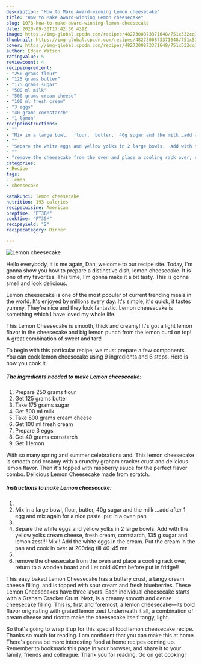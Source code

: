 ```yaml
---
description: "How to Make Award-winning Lemon cheesecake"
title: "How to Make Award-winning Lemon cheesecake"
slug: 1078-how-to-make-award-winning-lemon-cheesecake
date: 2020-09-30T17:42:30.439Z
image: https://img-global.cpcdn.com/recipes/4827300873371648/751x532cq70/lemon-cheesecake-recipe-main-photo.jpg
thumbnail: https://img-global.cpcdn.com/recipes/4827300873371648/751x532cq70/lemon-cheesecake-recipe-main-photo.jpg
cover: https://img-global.cpcdn.com/recipes/4827300873371648/751x532cq70/lemon-cheesecake-recipe-main-photo.jpg
author: Edgar Watson
ratingvalue: 5
reviewcount: 4
recipeingredient:
- "250 grams flour"
- "125 grams butter"
- "175 grams sugar"
- "500 ml milk"
- "500 grams cream cheese"
- "100 ml fresh cream"
- "3 eggs"
- "40 grams cornstarch"
- "1 lemon"
recipeinstructions:
- ""
- "Mix in a large bowl,  flour,  butter,  40g sugar and the milk …add after 1 egg and mix again for a nice paste .put in a oven pan"
- ""
- "Separe the white eggs and yellow yolks in 2 large bowls.  Add with the yellow yolks cream cheese,  fresh cream, cornstarch, 135 g sugar and lemon zest!!! Mix!!  Add the white eggs in the cream.  Put the cream in the pan and cook in over at 200deg till 40-45 mn"
- ""
- "remove the cheesecake from the oven and place a cooling rack over, return to a wooden board and Let cold 40mn before put in fridge!!"
categories:
- Recipe
tags:
- lemon
- cheesecake

katakunci: lemon cheesecake 
nutrition: 193 calories
recipecuisine: American
preptime: "PT36M"
cooktime: "PT35M"
recipeyield: "2"
recipecategory: Dinner

---
```



![Lemon cheesecake](https://img-global.cpcdn.com/recipes/4827300873371648/751x532cq70/lemon-cheesecake-recipe-main-photo.jpg)

Hello everybody, it is me again, Dan, welcome to our recipe site. Today, I'm gonna show you how to prepare a distinctive dish, lemon cheesecake. It is one of my favorites. This time, I'm gonna make it a bit tasty. This is gonna smell and look delicious.

Lemon cheesecake is one of the most popular of current trending meals in the world. It's enjoyed by millions every day. It's simple, it's quick, it tastes yummy. They're nice and they look fantastic. Lemon cheesecake is something which I have loved my whole life.

This Lemon Cheesecake is smooth, thick and creamy! It&#39;s got a light lemon flavor in the cheesecake and big lemon punch from the lemon curd on top! A great combination of sweet and tart!


To begin with this particular recipe, we must prepare a few components. You can cook lemon cheesecake using 9 ingredients and 6 steps. Here is how you cook it.

<!--inarticleads1-->

##### The ingredients needed to make Lemon cheesecake:

1. Prepare 250 grams flour
1. Get 125 grams butter
1. Take 175 grams sugar
1. Get 500 ml milk
1. Take 500 grams cream cheese
1. Get 100 ml fresh cream
1. Prepare 3 eggs
1. Get 40 grams cornstarch
1. Get 1 lemon


With so many spring and summer celebrations and. This lemon cheesecake is smooth and creamy with a crunchy graham cracker crust and delicious lemon flavor. Then it&#39;s topped with raspberry sauce for the perfect flavor combo. Delicious Lemon Cheesecake made from scratch. 

<!--inarticleads2-->

##### Instructions to make Lemon cheesecake:

1. 
1. Mix in a large bowl,  flour,  butter,  40g sugar and the milk …add after 1 egg and mix again for a nice paste .put in a oven pan
1. 
1. Separe the white eggs and yellow yolks in 2 large bowls.  Add with the yellow yolks cream cheese,  fresh cream, cornstarch, 135 g sugar and lemon zest!!! Mix!!  Add the white eggs in the cream.  Put the cream in the pan and cook in over at 200deg till 40-45 mn
1. 
1. remove the cheesecake from the oven and place a cooling rack over, return to a wooden board and Let cold 40mn before put in fridge!!


This easy baked Lemon Cheesecake has a buttery crust, a tangy cream cheese filling, and is topped with sour cream and fresh blueberries. These Lemon Cheesecakes have three layers. Each individual cheesecake starts with a Graham Cracker Crust. Next, is a creamy smooth and dense cheesecake filling. This is, first and foremost, a lemon cheesecake—its bold flavor originating with grated lemon zest Underneath it all, a combination of cream cheese and ricotta make the cheesecake itself tangy, light. 

So that's going to wrap it up for this special food lemon cheesecake recipe. Thanks so much for reading. I am confident that you can make this at home. There's gonna be more interesting food at home recipes coming up. Remember to bookmark this page in your browser, and share it to your family, friends and colleague. Thank you for reading. Go on get cooking!
